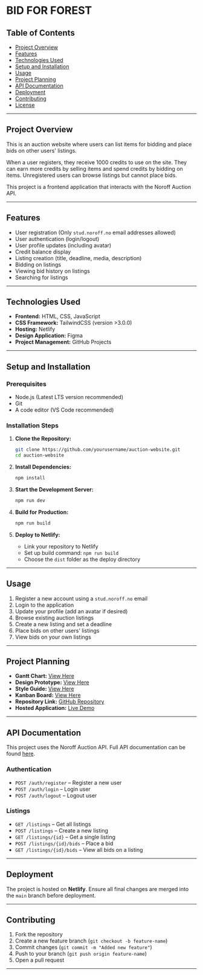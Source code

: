 # BID FOR FOREST

## Table of Contents
- [Project Overview](#project-overview)
- [Features](#features)
- [Technologies Used](#technologies-used)
- [Setup and Installation](#setup-and-installation)
- [Usage](#usage)
- [Project Planning](#project-planning)
- [API Documentation](#api-documentation)
- [Deployment](#deployment)
- [Contributing](#contributing)
- [License](#license)

---

## Project Overview
This is an auction website where users can list items for bidding and place bids on other users' listings. 

When a user registers, they receive 1000 credits to use on the site. They can earn more credits by selling items and spend credits by bidding on items. Unregistered users can browse listings but cannot place bids.

This project is a frontend application that interacts with the Noroff Auction API.

---

## Features
- User registration (Only `stud.noroff.no` email addresses allowed)
- User authentication (login/logout)
- User profile updates (including avatar)
- Credit balance display
- Listing creation (title, deadline, media, description)
- Bidding on listings
- Viewing bid history on listings
- Searching for listings

---

## Technologies Used
- **Frontend:** HTML, CSS, JavaScript
- **CSS Framework:** TailwindCSS (version >3.0.0)
- **Hosting:** Netlify
- **Design Application:** Figma
- **Project Management:** GitHub Projects

---

## Setup and Installation

### Prerequisites
- Node.js (Latest LTS version recommended)
- Git
- A code editor (VS Code recommended)

### Installation Steps
1. **Clone the Repository:**
   ```sh
   git clone https://github.com/yourusername/auction-website.git
   cd auction-website
   ```

2. **Install Dependencies:**
   ```sh
   npm install
   ```

3. **Start the Development Server:**
   ```sh
   npm run dev
   ```

4. **Build for Production:**
   ```sh
   npm run build
   ```

5. **Deploy to Netlify:**
   - Link your repository to Netlify
   - Set up build command: `npm run build`
   - Choose the `dist` folder as the deploy directory

---

## Usage
1. Register a new account using a `stud.noroff.no` email
2. Login to the application
3. Update your profile (add an avatar if desired)
4. Browse existing auction listings
5. Create a new listing and set a deadline
6. Place bids on other users' listings
7. View bids on your own listings

---

## Project Planning
- **Gantt Chart:** [View Here](#)
- **Design Prototype:** [View Here](#)
- **Style Guide:** [View Here](#)
- **Kanban Board:** [View Here](#)
- **Repository Link:** [GitHub Repository](https://github.com/yourusername/auction-website)
- **Hosted Application:** [Live Demo](#)

---

## API Documentation
This project uses the Noroff Auction API. Full API documentation can be found [here](#).

### Authentication
- `POST /auth/register` – Register a new user
- `POST /auth/login` – Login user
- `POST /auth/logout` – Logout user

### Listings
- `GET /listings` – Get all listings
- `POST /listings` – Create a new listing
- `GET /listings/{id}` – Get a single listing
- `POST /listings/{id}/bids` – Place a bid
- `GET /listings/{id}/bids` – View all bids on a listing

---

## Deployment
The project is hosted on **Netlify**. Ensure all final changes are merged into the `main` branch before deployment.

---

## Contributing
1. Fork the repository
2. Create a new feature branch (`git checkout -b feature-name`)
3. Commit changes (`git commit -m "Added new feature"`)
4. Push to your branch (`git push origin feature-name`)
5. Open a pull request

---

